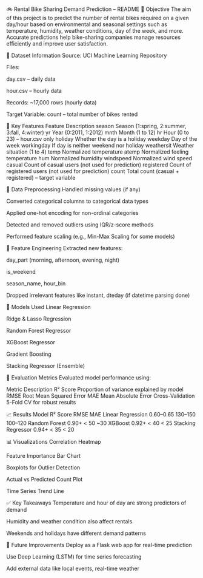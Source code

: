 🚲 Rental Bike Sharing Demand Prediction – README
📌 Objective
The aim of this project is to predict the number of rental bikes required on a given day/hour based on environmental and seasonal settings such as temperature, humidity, weather conditions, day of the week, and more. Accurate predictions help bike-sharing companies manage resources efficiently and improve user satisfaction.

📁 Dataset Information
Source: UCI Machine Learning Repository

Files:

day.csv – daily data

hour.csv – hourly data

Records: ~17,000 rows (hourly data)

Target Variable: count – total number of bikes rented

🔑 Key Features
Feature	Description
season	Season (1:spring, 2:summer, 3:fall, 4:winter)
yr	Year (0:2011, 1:2012)
mnth	Month (1 to 12)
hr	Hour (0 to 23) – hour.csv only
holiday	Whether the day is a holiday
weekday	Day of the week
workingday	If day is neither weekend nor holiday
weathersit	Weather situation (1 to 4)
temp	Normalized temperature
atemp	Normalized feeling temperature
hum	Normalized humidity
windspeed	Normalized wind speed
casual	Count of casual users (not used for prediction)
registered	Count of registered users (not used for prediction)
count	Total count (casual + registered) – target variable

🧹 Data Preprocessing
Handled missing values (if any)

Converted categorical columns to categorical data types

Applied one-hot encoding for non-ordinal categories

Detected and removed outliers using IQR/z-score methods

Performed feature scaling (e.g., Min-Max Scaling for some models)

🔧 Feature Engineering
Extracted new features:

day_part (morning, afternoon, evening, night)

is_weekend

season_name, hour_bin

Dropped irrelevant features like instant, dteday (if datetime parsing done)

🧠 Models Used
Linear Regression

Ridge & Lasso Regression

Random Forest Regressor

XGBoost Regressor

Gradient Boosting

Stacking Regressor (Ensemble)

🧪 Evaluation Metrics
Evaluated model performance using:

Metric	Description
R² Score	Proportion of variance explained by model
RMSE	Root Mean Squared Error
MAE	Mean Absolute Error
Cross-Validation	5-Fold CV for robust results


📈 Results
Model	R² Score	RMSE	MAE
Linear Regression	0.60–0.65	130–150	100–120
Random Forest	0.90+	< 50	~30
XGBoost	0.92+	< 40	< 25
Stacking Regressor	0.94+	< 35	< 20

📊 Visualizations
Correlation Heatmap

Feature Importance Bar Chart

Boxplots for Outlier Detection

Actual vs Predicted Count Plot

Time Series Trend Line

✅ Key Takeaways
Temperature and hour of day are strong predictors of demand

Humidity and weather condition also affect rentals

Weekends and holidays have different demand patterns

🚀 Future Improvements
Deploy as a Flask web app for real-time prediction

Use Deep Learning (LSTM) for time series forecasting

Add external data like local events, real-time weather

